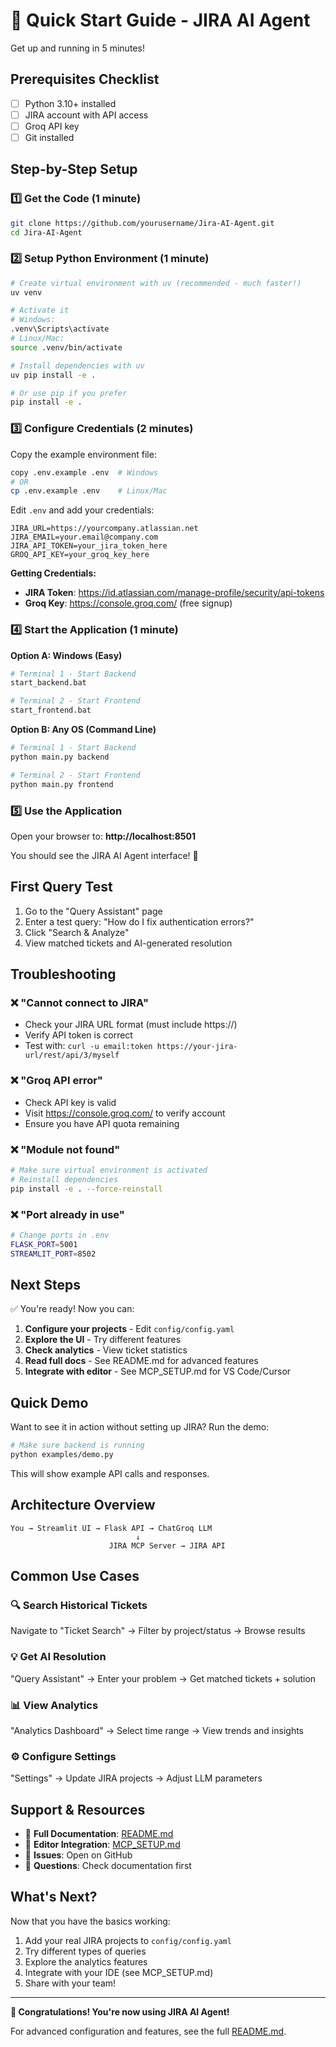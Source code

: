 # 🚀 Quick Start Guide - JIRA AI Agent

Get up and running in 5 minutes!

## Prerequisites Checklist
- [ ] Python 3.10+ installed
- [ ] JIRA account with API access
- [ ] Groq API key
- [ ] Git installed

## Step-by-Step Setup

### 1️⃣ Get the Code (1 minute)

```bash
git clone https://github.com/yourusername/Jira-AI-Agent.git
cd Jira-AI-Agent
```

### 2️⃣ Setup Python Environment (1 minute)

```bash
# Create virtual environment with uv (recommended - much faster!)
uv venv

# Activate it
# Windows:
.venv\Scripts\activate
# Linux/Mac:
source .venv/bin/activate

# Install dependencies with uv
uv pip install -e .

# Or use pip if you prefer
pip install -e .
```

### 3️⃣ Configure Credentials (2 minutes)

Copy the example environment file:
```bash
copy .env.example .env  # Windows
# OR
cp .env.example .env    # Linux/Mac
```

Edit `.env` and add your credentials:
```env
JIRA_URL=https://yourcompany.atlassian.net
JIRA_EMAIL=your.email@company.com
JIRA_API_TOKEN=your_jira_token_here
GROQ_API_KEY=your_groq_key_here
```

**Getting Credentials:**
- **JIRA Token**: https://id.atlassian.com/manage-profile/security/api-tokens
- **Groq Key**: https://console.groq.com/ (free signup)

### 4️⃣ Start the Application (1 minute)

**Option A: Windows (Easy)**
```bash
# Terminal 1 - Start Backend
start_backend.bat

# Terminal 2 - Start Frontend  
start_frontend.bat
```

**Option B: Any OS (Command Line)**
```bash
# Terminal 1 - Start Backend
python main.py backend

# Terminal 2 - Start Frontend
python main.py frontend
```

### 5️⃣ Use the Application

Open your browser to: **http://localhost:8501**

You should see the JIRA AI Agent interface! 🎉

## First Query Test

1. Go to the "Query Assistant" page
2. Enter a test query: "How do I fix authentication errors?"
3. Click "Search & Analyze"
4. View matched tickets and AI-generated resolution

## Troubleshooting

### ❌ "Cannot connect to JIRA"
- Check your JIRA URL format (must include https://)
- Verify API token is correct
- Test with: `curl -u email:token https://your-jira-url/rest/api/3/myself`

### ❌ "Groq API error"
- Check API key is valid
- Visit https://console.groq.com/ to verify account
- Ensure you have API quota remaining

### ❌ "Module not found"
```bash
# Make sure virtual environment is activated
# Reinstall dependencies
pip install -e . --force-reinstall
```

### ❌ "Port already in use"
```bash
# Change ports in .env
FLASK_PORT=5001
STREAMLIT_PORT=8502
```

## Next Steps

✅ You're ready! Now you can:

1. **Configure your projects** - Edit `config/config.yaml`
2. **Explore the UI** - Try different features
3. **Check analytics** - View ticket statistics
4. **Read full docs** - See README.md for advanced features
5. **Integrate with editor** - See MCP_SETUP.md for VS Code/Cursor

## Quick Demo

Want to see it in action without setting up JIRA? Run the demo:

```bash
# Make sure backend is running
python examples/demo.py
```

This will show example API calls and responses.

## Architecture Overview

```
You → Streamlit UI → Flask API → ChatGroq LLM
                            ↓
                      JIRA MCP Server → JIRA API
```

## Common Use Cases

### 🔍 Search Historical Tickets
Navigate to "Ticket Search" → Filter by project/status → Browse results

### 💡 Get AI Resolution
"Query Assistant" → Enter your problem → Get matched tickets + solution

### 📊 View Analytics
"Analytics Dashboard" → Select time range → View trends and insights

### ⚙️ Configure Settings
"Settings" → Update JIRA projects → Adjust LLM parameters

## Support & Resources

- 📖 **Full Documentation**: [README.md](README.md)
- 🔌 **Editor Integration**: [MCP_SETUP.md](MCP_SETUP.md)
- 🐛 **Issues**: Open on GitHub
- 💬 **Questions**: Check documentation first

## What's Next?

Now that you have the basics working:

1. Add your real JIRA projects to `config/config.yaml`
2. Try different types of queries
3. Explore the analytics features
4. Integrate with your IDE (see MCP_SETUP.md)
5. Share with your team!

---

**🎉 Congratulations! You're now using JIRA AI Agent!**

For advanced configuration and features, see the full [README.md](README.md).
